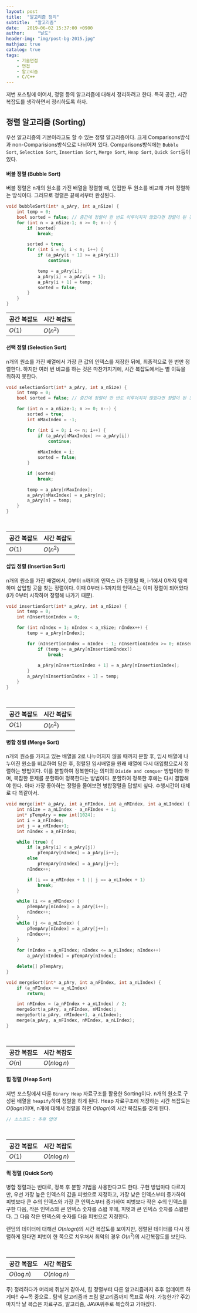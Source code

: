 ```yaml
---
layout: post
title:  "알고리즘 정리"
subtitle:  "알고리즘"
date:   2019-06-02 15:37:00 +0900
author:     "날도"
header-img: "img/post-bg-2015.jpg"
mathjax: true
catalog: true
tags: 
    - 기술면접
    - 면접
    - 알고리즘
    - C/C++
---
```


저번 포스팅에 이어서, 정렬 등의 알고리즘에 대해서 정리하려고 한다.
특히 공간, 시간복잡도를 생각하면서 정리하도록 하자.

## 정렬 알고리즘 (Sorting)
우선 알고리즘의 기본이라고도 할 수 있는 정렬 알고리즘이다. 크게 Comparisons방식과 non-Comparisions방식으로 나뉘어져 있다.
Comparisons방식에는 `Bubble Sort`, `Selection Sort`, `Insertion Sort`, `Merge Sort`, `Heap Sort`, `Quick Sort`등이 있다.

#### 버블 정렬 (Bubble Sort)
버블 정렬은 n개의 원소를 가진 배열을 정렬할 때, 인접한 두 원소를 비교해 가며 정렬하는 방식이다. 그러므로 정렬은 끝에서부터 완성된다.

```cpp
void bubbleSort(int* a_pAry, int a_nSize) {
	int temp = 0;
	bool sorted = false; // 중간에 정렬이 한 번도 이루어지지 않았다면 정렬이 된 것이므로 정렬 중단
	for (int n = a_nSize-1; n >= 0; n--) {
		if (sorted)
			break;

		sorted = true;
		for (int i = 0; i < n; i++) {
			if (a_pAry[i + 1] >= a_pAry[i])
				continue;

			temp = a_pAry[i];
			a_pAry[i] = a_pAry[i + 1];
			a_pAry[i + 1] = temp;
			sorted = false;
		}
	}
}
```


공간 복잡도 | 시간 복잡도 
---------|----------
 $O(1)$ | $O(n^2)$

 

#### 선택 정렬 (Selection Sort)
n개의 원소를 가진 배열에서 가장 큰 값의 인덱스를 저장한 뒤에, 최종적으로 한 번만 정렬한다. 하지만 여러 번 비교를 하는 것은 마찬가지기에, 시간 복잡도에서는 별 이득을 취하지 못한다.

```cpp
void selectionSort(int* a_pAry, int a_nSize) {
	int temp = 0;
	bool sorted = false; // 중간에 정렬이 한 번도 이루어지지 않았다면 정렬이 된 것이므로 정렬 중단

	for (int n = a_nSize-1; n >= 0; n--) {
		sorted = true;
		int nMaxIndex = -1;

		for (int i = 0; i <= n; i++) {
			if (a_pAry[nMaxIndex] >= a_pAry[i])
				continue;
			
			nMaxIndex = i;
			sorted = false;
		}

		if (sorted)
			break;

		temp = a_pAry[nMaxIndex];
		a_pAry[nMaxIndex] = a_pAry[n];
		a_pAry[n] = temp;
	}
}
```
<br>

공간 복잡도 | 시간 복잡도 
---------|----------
 $O(1)$ | $O(n^2)$



#### 삽입 정렬 (Insertion Sort)
n개의 원소를 가진 배열에서, 0부터 n까지의 인덱스 i가 진행될 때, i-1에서 0까지 탐색하며 삽입할 곳을 찾는 정렬이다. 이때 0부터 i-1까지의 인덱스는 이미 정렬이 되어있다(i가 0부터 시작하며 정렬해 나가기 때문).

```cpp
void insertionSort(int* a_pAry, int a_nSize) {
	int temp = 0;
	int nInsertionIndex = 0;

	for (int nIndex = 1; nIndex < a_nSize; nIndex++) {
		temp = a_pAry[nIndex];

		for (nInsertionIndex = nIndex - 1; nInsertionIndex >= 0; nInsertionIndex--) {
			if (temp >= a_pAry[nInsertionIndex])
				break;
				
			a_pAry[nInsertionIndex + 1] = a_pAry[nInsertionIndex];
		}
		a_pAry[nInsertionIndex + 1] = temp;
	}
}
```
<br>

공간 복잡도 | 시간 복잡도 
---------|----------
 $O(1)$ | $O(n^2)$


#### 병합 정렬 (Merge Sort)
n개의 원소를 가지고 있는 배열을 2로 나누어지지 않을 때까지 분할 후, 임시 배열에
나누어진 원소를 비교하여 담은 후, 정렬된 임시배열을 원래 배열에 다시 대입함으로서 정렬하는 방법이다. 이를 분할하여 정복한다는 의미의 `Divide and conquer` 방법이라 하며, 복잡한 문제를 분할하여 정복한다는 방법이다. 분할하여 정복한 후에는 다시 결합해야 한다. 아마 가장 좋아하는 정렬을 물어보면 병합정렬을 답할지 싶다. 수행시간이 대체로 다 똑같아서.

```cpp
void merge(int* a_pAry, int a_nFIndex, int a_nMIndex, int a_nLIndex) {
	int nSize = a_nLIndex - a_nFIndex + 1;
	int* pTempAry = new int[1024];
	int i = a_nFIndex;
	int j = a_nMIndex+1;
	int nIndex = a_nFIndex;

	while (true) {
		if (a_pAry[i] < a_pAry[j])
			pTempAry[nIndex] = a_pAry[i++];
		else
			pTempAry[nIndex] = a_pAry[j++];
		nIndex++;

		if (i == a_nMIndex + 1 || j == a_nLIndex + 1)
			break;
	}

	while (i <= a_nMIndex) {
		pTempAry[nIndex] = a_pAry[i++];
		nIndex++;
	}
	while (j <= a_nLIndex) {
		pTempAry[nIndex] = a_pAry[j++];
		nIndex++;
	}
		 
	for (nIndex = a_nFIndex; nIndex <= a_nLIndex; nIndex++)
		a_pAry[nIndex] = pTempAry[nIndex];

	delete[] pTempAry;
}

void mergeSort(int* a_pAry, int a_nFIndex, int a_nLIndex) {
	if (a_nFIndex >= a_nLIndex)
		return;

	int nMIndex = (a_nFIndex + a_nLIndex) / 2;
	mergeSort(a_pAry, a_nFIndex, nMIndex);
	mergeSort(a_pAry, nMIndex+1, a_nLIndex);
	merge(a_pAry, a_nFIndex, nMIndex, a_nLIndex);
}
```
<br>

공간 복잡도 | 시간 복잡도 
---------|----------
 $O(n)$ | $O(n\log{n})$


#### 힙 정렬 (Heap Sort)
 저번 포스팅에서 다룬 `Binary Heap` 자료구조를 활용한 Sorting이다. n개의 원소로 구성된 배열을 `heapify`하여 정렬을 하게 된다. Heap 자료구조에 저장하는 시간 복잡도는 $O(log{n})$이며, n개에 대해서 정렬을 하면 $O(log{n})$의 시간 복잡도를 갖게 된다.

 ```cpp
 // 소스코드 : 추후 업뎃
 ```
 <br>

공간 복잡도 | 시간 복잡도 
---------|----------
 $O(1)$ | $O(n\log{n})$

#### 퀵 정렬 (Quick Sort)
병합 정렬과는 반대로, 정복 후 분할 기법을 사용한다고도 한다. 구현 방법마다 다르지만, 우선 가장 높은 인덱스의 값을 피벗으로 지정하고, 가장 낮은 인덱스부터 증가하여 피벗보다 큰 수의 인덱스와 가장 큰 인덱스부터 증가하여 피벗보다 작은 수의 인덱스를 구한 다음, 작은 인덱스와 큰 인덱스 숫자를 스왑 후에, 피벗과 큰 인덱스 숫자를 스왑한다. 그 다음 작은 인덱스의 숫자를 다음 피벗으로 지정한다.<br>

랜덤의 데이터에 대해선 $O(nlogn)$의 시간 복잡도를 보이지만, 정렬된 데이터를 다시 정렬하게 된다면 피벗이 한 쪽으로 치우쳐서 최악의 경우 $O(n^2)$의 시간복잡도를 보인다.

 <br>

공간 복잡도 | 시간 복잡도 
---------|----------
 $O(\log n)$ | $O(n\log{n})$


주) 정리하다가 머리에 쥐날거 같아서, 힙 정렬부터 다른 알고리즘까지 추후 업데이트 하게따!! 수~목 중으로.. 탐색 알고리즘과 프림 알고리즘까지 목표로 하자. 가능한가?
주2) 마지막 날 복습은 자료구조, 알고리즘, JAVA위주로 복습하고 가야겠다.